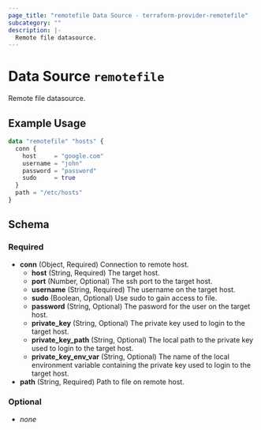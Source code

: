 ```yaml
---
page_title: "remotefile Data Source - terraform-provider-remotefile"
subcategory: ""
description: |-
  Remote file datasource.
---
```


# Data Source `remotefile`

  Remote file datasource.

## Example Usage

```terraform
data "remotefile" "hosts" {
  conn {
    host     = "google.com"
    username = "john"
    password = "password"
    sudo     = true
  }
  path = "/etc/hosts"
}
```

## Schema

### Required

- **conn** (Object, Required) Connection to remote host.
  - **host** (String, Required) The target host.
  - **port** (Number, Optional) The ssh port to the target host.
  - **username** (String, Required) The username on the target host.
  - **sudo** (Boolean, Optional) Use sudo to gain access to file.
  - **password** (String, Optional) The pasword for the user on the target host.
  - **private_key** (String, Optional) The private key used to login to the target host.
  - **private_key_path** (String, Optional) The local path to the private key used to login to the target host.
  - **private_key_env_var** (String, Optional) The name of the local environment variable containing the private key used to login to the target host.
- **path** (String, Required) Path to file on remote host.

### Optional

- *none*
